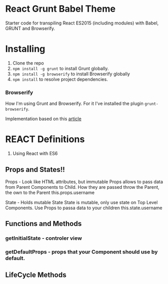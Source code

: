 # React Grunt Babel Theme

Starter code for transpiling React ES2015 (including modules) with Babel, GRUNT and Browserify.

# Installing

1. Clone the repo
2. `npm install -g grunt` to install Grunt globally.
4. `npm install -g browserify` to install Browserify globally
5. `npm install` to resolve project dependencies.

### Browserify
How I'm using Grunt and Browserify. For it I've installed the plugin `grunt-browserify`.

Implementation based on this [article](http://chris.house/blog/grunt-configuration-for-react-browserify-babelify/)

# REACT Definitions
1. Using React with ES6

## Props and States!!
Props - Look like HTML attributes, but immutable
Props allows to pass data from Parent Components to Child. How they are passed throw the Parent, the own to the Parent
	this.props.username


State - Holds mutable State
State is mutable, only use state on Top Level Components. Use Props to passa data to your children
  this.state.username

## Functions and Methods
### getInitialState - controler view
### getDefaultProps - props that your Component should use by default.

## LifeCycle Methods

